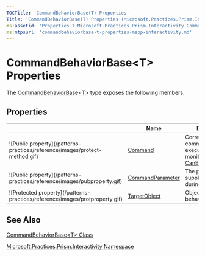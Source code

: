 ```yaml
---
TOCTitle: 'CommandBehaviorBase(T) Properties'
Title: 'CommandBehaviorBase(T) Properties (Microsoft.Practices.Prism.Interactivity)'
ms:assetid: 'Properties.T:Microsoft.Practices.Prism.Interactivity.CommandBehaviorBase\`1'
ms:mtpsurl: 'commandbehaviorbase-t-properties-mspp-interactivity.md'
---
```


# CommandBehaviorBase&lt;T&gt; Properties

The [CommandBehaviorBase&lt;T&gt;](/patterns-practices/reference/commandbehaviorbase-t-class-mspp-interactivity) type exposes the following members.

## Properties

<table>
<colgroup>
<col width="33%" />
<col width="33%" />
<col width="33%" />
</colgroup>
<thead>
<tr class="header">
<th> </th>
<th>Name</th>
<th>Description</th>
</tr>
</thead>
<tbody>
<tr class="odd">
<td>![Public property](/patterns-practices/reference/images/protect-method.gif)</td>
<td><a href="https://msdn.microsoft.com/en-us/library/dn736180(v=pandp.50)">Command</a></td>
<td><div class="summary">
Corresponding command to be execute and monitored for <a href="http://msdn.microsoft.com/en-us/library/ms523106">CanExecuteChanged</a>
</div></td>
</tr>
<tr class="even">
<td>![Public property](/patterns-practices/reference/images/pubproperty.gif)</td>
<td><a href="https://msdn.microsoft.com/en-us/library/dn683970(v=pandp.50)">CommandParameter</a></td>
<td><div class="summary">
The parameter to supply the command during execution
</div></td>
</tr>
<tr class="odd">
<td>![Protected property](/patterns-practices/reference/images/protproperty.gif)</td>
<td><a href="https://msdn.microsoft.com/en-us/library/dn736268(v=pandp.50)">TargetObject</a></td>
<td><div class="summary">
Object to which this behavior is attached.
</div></td>
</tr>
</tbody>
</table>

## See Also

[CommandBehaviorBase&lt;T&gt; Class](/patterns-practices/reference/commandbehaviorbase-t-class-mspp-interactivity)

[Microsoft.Practices.Prism.Interactivity Namespace](/patterns-practices/reference/mspp-interactivity-namespace)
